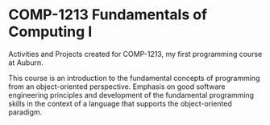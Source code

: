# COMP-1213 Fundamentals of Computing I

Activities and Projects created for COMP-1213, my first programming course at Auburn. 

This course is an introduction to the fundamental concepts of programming from an object-oriented perspective. Emphasis on good software engineering principles and development of the fundamental programming skills in the context of a language that supports the object-oriented paradigm.
